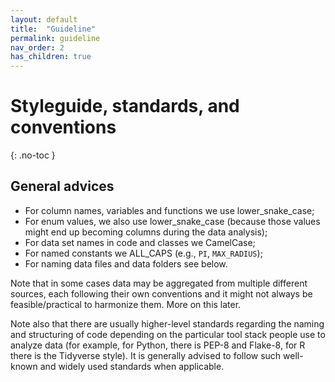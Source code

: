 ```yaml
---
layout: default
title:  "Guideline"
permalink: guideline
nav_order: 2
has_children: true
---
```


# Styleguide, standards, and conventions
{: .no-toc }


## General advices

- For column names, variables and functions we use lower_snake_case;
- For enum values, we also use lower_snake_case (because those values might end up becoming columns during the data analysis);
- For data set names in code and classes we CamelCase; 
- For named constants we ALL_CAPS (e.g., `PI`, `MAX_RADIUS`);
- For naming data files and data folders see below. 

Note that in some cases data may be aggregated from multiple different sources, each following their own conventions and it might not always be feasible/practical to harmonize them. More on this later. 

Note also that there are usually higher-level standards regarding the naming and structuring of code depending on the particular tool stack people use to analyze data (for example, for Python, there is PEP-8 and Flake-8, for R there is the Tidyverse style). It is generally advised to follow such well-known and widely used standards when applicable.
